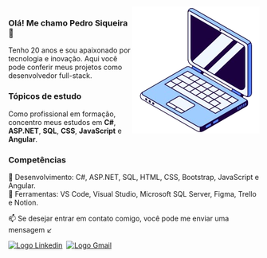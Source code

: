 
<img src="imagem/Imagem_GitHub-removebg-preview.png" alt="" align="right">

### Olá! Me chamo Pedro Siqueira 👋
<p align="left">
  Tenho 20 anos e sou apaixonado por tecnologia e inovação. Aqui você pode conferir meus projetos como desenvolvedor full-stack.
</p>

### Tópicos de estudo
<p align="left">
  Como profissional em formação, concentro meus estudos em <b>C#</b>, <b>ASP.NET</b>, <b>SQL</b>, <b>CSS</b>, <b>JavaScript</b> e <b>Angular</b>.
</p>

### Competências
<p align="left">
  🚀 Desenvolvimento: C#, ASP.NET, SQL, HTML, CSS, Bootstrap, JavaScript e Angular.<br>
  🔧 Ferramentas: VS Code, Visual Studio, Microsoft SQL Server, Figma, Trello e Notion.<br>
</p>

<p align="left">
  📫 Se desejar entrar em contato comigo, você pode me enviar uma mensagem ↙️
</p>
<div>
  <a href="https://www.linkedin.com/in/pedro-siqueira-pereira-bitarães-a130a9229/" target="_blank"><img src="https://img.shields.io/badge/LinkedIn-0077B5?style=for-the-badge&logo=linkedin&logoColor=white" alt="Logo Linkedin"></a>&nbsp
  <a href="mailto:pedrosiqueirapb@gmail.com" target="_blank"><img src="https://img.shields.io/badge/Gmail-D14836?style=for-the-badge&logo=gmail&logoColor=white" alt="Logo Gmail"></a>
</div>
